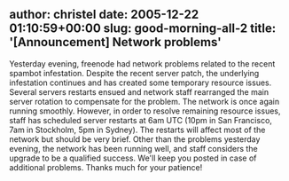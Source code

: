 author: christel
date: 2005-12-22 01:10:59+00:00
slug: good-morning-all-2
title: '[Announcement] Network problems'
---

  Yesterday evening, freenode had network   problems related to the recent spambot infestation. Despite the recent   server patch, the underlying infestation continues and has created some   temporary resource issues. Several servers restarts ensued and network   staff rearranged the main server rotation to compensate for the problem.
The network is once again running smoothly. However, in order to resolve   remaining resource issues, staff has scheduled server restarts at 6am UTC   (10pm in San Francisco, 7am in Stockholm, 5pm in Sydney). The restarts   will affect most of the network but should be very brief.
Other than the problems yesterday evening, the network has been running   well, and staff considers the upgrade to be a qualified success. We'll   keep you posted in case of additional problems. Thanks much for your   patience!

